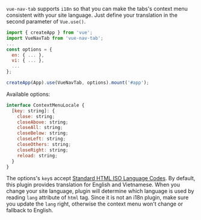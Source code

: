 `vue-nav-tab` supports `i18n` so that you can make the tabs's context menu consistent with your site language. Just define your translation in the second parameter of `Vue.use()`.

```js
import { createApp } from 'vue';
import VueNavTab from 'vue-nav-tab';
...
const options = {
  en: { ... },
  vi: { ... },
  ...
};

createApp(App).use(VueNavTab, options).mount('#app');
```

Available options:

```js
interface ContextMenuLocale {
  [key: string]: {
    close: string;
    closeAbove: string;
    closeAll: string;
    closeBelow: string;
    closeLeft: string;
    closeOthers: string;
    closeRight: string;
    reload: string;
  }
}
```

The options's `key`s accept [Standard HTML ISO Language Codes](https://www.w3schools.com/tags/ref_language_codes.asp). By default, this plugin provides translation for English and Vietnamese. When you change your site language, plugin will determine which language is used by reading `lang` attribute of `html` tag. Since it is not an i18n plugin, make sure you update the `lang` right, otherwise the context menu won't change or fallback to English.
